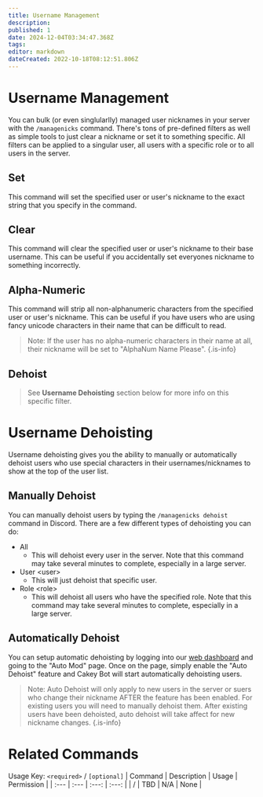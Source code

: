 ```yaml
---
title: Username Management
description: 
published: 1
date: 2024-12-04T03:34:47.368Z
tags: 
editor: markdown
dateCreated: 2022-10-18T08:12:51.806Z
---
```


# Username Management
You can bulk (or even singlularlly) managed user nicknames in your server with the `/managenicks` command. There's tons of pre-defined filters as well as simple tools to just clear a nickname or set it to something specific. All filters can be applied to a singular user, all users with a specific role or to all users in the server.

## Set
This command will set the specified user or user's nickname to the exact string that you specify in the command.

## Clear
This command will clear the specified user or user's nickname to their base username. This can be useful if you accidentally set everyones nickname to something incorrectly.

## Alpha-Numeric
This command will strip all non-alphanumeric characters from the specified user or user's nickname. This can be useful if you have users who are using fancy unicode characters in their name that can be difficult to read. 
> Note: If the user has no alpha-numeric characters in their name at all, their nickname will be set to "AlphaNum Name Please".
{.is-info}

## Dehoist
> See **Username Dehoisting** section below for more info on this specific filter.

# Username Dehoisting

Username dehoisting gives you the ability to manually or automatically dehoist users who use special characters in their usernames/nicknames to show at the top of the user list.

## Manually Dehoist

You can manually dehoist users by typing the `/managenicks dehoist` command in Discord. There are a few different types of dehoisting you can do:

* All
  * This will dehoist every user in the server. Note that this command may take several minutes to complete, especially in a large server.
* User \<user>
  * This will just dehoist that specific user.
* Role \<role>
  * This will dehoist all users who have the specified role. Note that this command may take several minutes to complete, especially in a large server.

## Automatically Dehoist

You can setup automatic dehoisting by logging into our [web dashboard](https://cakey.bot/dashboard/public) and going to the "Auto Mod" page. Once on the page, simply enable the "Auto Dehoist" feature and Cakey Bot will start automatically dehoisting users.

> Note: Auto Dehoist will only apply to new users in the server or suers who change their nickname AFTER the feature has been enabled. For existing users you will need to manually dehoist them. After existing users have been dehoisted, auto dehoist will take affect for new nickname changes.
{.is-info}

# Related Commands
Usage Key: `<required>` / `[optional]`
| Command | Description | Usage | Permission |
| :--- | :--- | :---: | :---: |
| / | TBD | N/A | None | 